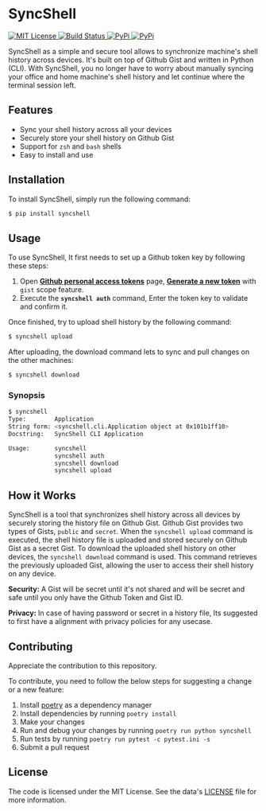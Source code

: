 # SyncShell
<!-- License -->
<a href="https://mit-license.org/msudgh">
  <img src="https://img.shields.io/badge/license-MIT-brightgreen.svg"
    alt="MIT License" />
</a>
<!-- Build Status -->
<a href="https://github.com/msudgh/syncshell/actions/workflows/test.yaml">
  <img src="https://github.com/msudgh/syncshell/actions/workflows/test.yaml/badge.svg?branch=main"
    alt="Build Status" />
</a>
<!-- Releases -->
<a href="https://github.com/msudgh/syncshell/releases">
  <img src="https://img.shields.io/github/release/msudgh/syncshell.svg"
    alt="PyPi" />
</a>
<!-- PyPi -->
<a href="https://pypi.org/project/syncshell/">
  <img src="https://img.shields.io/pypi/v/syncshell.svg"
    alt="PyPi" />
</a>

SyncShell as a simple and secure tool allows to synchronize machine's shell history across devices. It's built on top of Github Gist and written in Python (CLI). With SyncShell, you no longer have to worry about manually syncing your office and home machine's shell history and let continue where the terminal session left.

## Features

- Sync your shell history across all your devices
- Securely store your shell history on Github Gist
- Support for `zsh` and `bash` shells
- Easy to install and use

## Installation
To install SyncShell, simply run the following command:

```bash
$ pip install syncshell
```

## Usage
To use SyncShell, It first needs to set up a Github token key by following these steps:

1. Open [**Github personal access tokens**](https://github.com/settings/tokens) page, [**Generate a new token**](https://github.com/settings/tokens/new) with `gist` scope feature.
2. Execute the **`syncshell auth`** command, Enter the token key to validate and confirm it.

Once finished, try to upload shell history by the following command:

```bash
$ syncshell upload
```

After uploading, the download command lets to sync and pull changes on the other machines:

```bash
$ syncshell download
```


### Synopsis

```bash
$ syncshell
Type:        Application
String form: <syncshell.cli.Application object at 0x101b1ff10>
Docstring:   SyncShell CLI Application

Usage:       syncshell 
             syncshell auth
             syncshell download
             syncshell upload
```

## How it Works

SyncShell is a tool that synchronizes shell history across all devices by securely storing the history file on Github Gist. Github Gist provides two types of Gists, `public` and `secret`. When the `syncshell upload` command is executed, the shell history file is uploaded and stored securely on Github Gist as a secret Gist. To download the uploaded shell history on other devices, the `syncshell download` command is used. This command retrieves the previously uploaded Gist, allowing the user to access their shell history on any device.

**Security:** A Gist will be secret until it's not shared and will be secret and safe until you only have the Github Token and Gist ID.

**Privacy:** In case of having password or secret in a history file, Its suggested to first have a alignment with privacy policies for any usecase.

## Contributing
Appreciate the contribution to this repository.

To contribute, you need to follow the below steps for suggesting a change or a new feature:

1. Install [poetry](https://python-poetry.org/docs/#installation) as a dependency manager
2. Install dependencies by running ```poetry install```
3. Make your changes
4. Run and debug your changes by running ```poetry run python syncshell```
5. Run tests by running ```poetry run pytest -c pytest.ini -s```
6. Submit a pull request

## License
The code is licensed under the MIT License. See the data's [LICENSE](https://github.com/msudgh/syncshell/blob/main/LICENSE) file for more information.
